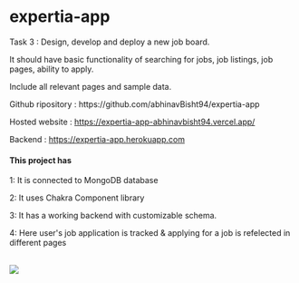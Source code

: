 # expertia-app

Task 3 : 
Design, develop and deploy a new job board.

It should have basic functionality of searching for jobs, job listings, job pages, ability to apply.
 
Include all relevant pages and sample data.

<p>
Github ripository : https://github.com/abhinavBisht94/expertia-app

Hosted website : https://expertia-app-abhinavbisht94.vercel.app/
 
Backend : https://expertia-app.herokuapp.com
 
</p>

<h4>This project has</h4>
<p> 1: It is connected to MongoDB database </p>
<p> 2: It uses Chakra Component library </p>
<p> 3: It has a working backend with customizable schema. </p>
<p> 4: Here user's job application is tracked & applying for a job is refelected in different pages </p>

<br/>
<img src="https://i.ibb.co/6RGkjPw/Screenshot-1.png"/>
 
